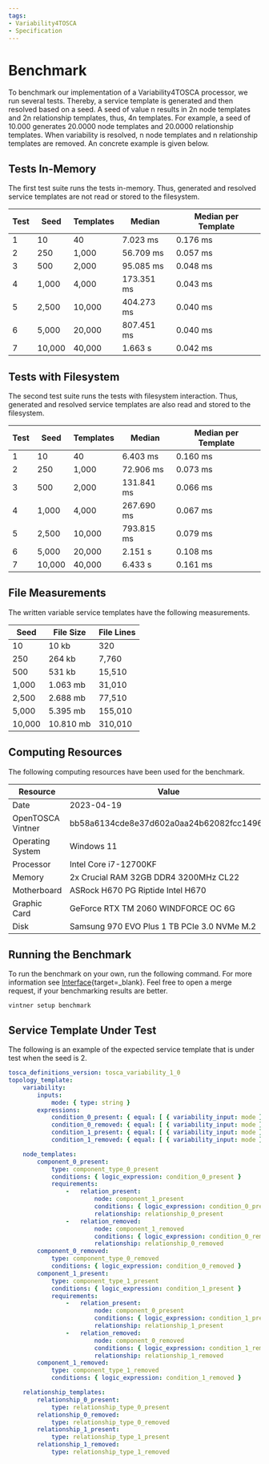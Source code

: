 ```yaml
--- 
tags:
- Variability4TOSCA
- Specification
---
```


# Benchmark

To benchmark our implementation of a Variability4TOSCA processor, we run several tests.
Thereby, a service template is generated and then resolved based on a seed.
A seed of value n results in 2n node templates and 2n relationship templates, thus, 4n templates.
For example, a seed of 10.000 generates 20.0000 node templates and 20.0000 relationship templates.
When variability is resolved, n node templates and n relationship templates are removed.
An concrete example is given below.

## Tests In-Memory

The first test suite runs the tests in-memory.
Thus, generated and resolved service templates are not read or stored to the filesystem.

| Test | Seed   | Templates | Median     | Median per Template |
|------|--------|-----------|------------|---------------------|
| 1    | 10     | 40        | 7.023 ms   | 0.176 ms            |
| 2    | 250    | 1,000     | 56.709 ms  | 0.057 ms            |
| 3    | 500    | 2,000     | 95.085 ms  | 0.048 ms            |
| 4    | 1,000  | 4,000     | 173.351 ms | 0.043 ms            |
| 5    | 2,500  | 10,000    | 404.273 ms | 0.040 ms            |
| 6    | 5,000  | 20,000    | 807.451 ms | 0.040 ms            |
| 7    | 10,000 | 40,000    | 1.663 s    | 0.042 ms            |

## Tests with Filesystem

The second test suite runs the tests with filesystem interaction.
Thus, generated and resolved service templates are also read and stored to the filesystem.

| Test | Seed   | Templates | Median     | Median per Template |
|------|--------|-----------|------------|---------------------|
| 1    | 10     | 40        | 6.403 ms   | 0.160 ms            |
| 2    | 250    | 1,000     | 72.906 ms  | 0.073 ms            |
| 3    | 500    | 2,000     | 131.841 ms | 0.066 ms            |
| 4    | 1,000  | 4,000     | 267.690 ms | 0.067 ms            |
| 5    | 2,500  | 10,000    | 793.815 ms | 0.079 ms            |
| 6    | 5,000  | 20,000    | 2.151 s    | 0.108 ms            |
| 7    | 10,000 | 40,000    | 6.433 s    | 0.161 ms            |

## File Measurements

The written variable service templates have the following measurements.

| Seed   | File Size | File Lines |
|--------|-----------|------------|
| 10     | 10 kb     | 320        |
| 250    | 264 kb    | 7,760      |
| 500    | 531 kb    | 15,510     |
| 1,000  | 1.063 mb  | 31,010     |
| 2,500  | 2.688 mb  | 77,510     |
| 5,000  | 5.395 mb  | 155,010    |
| 10,000 | 10.810 mb | 310,010    |

## Computing Resources

The following computing resources have been used for the benchmark.

| Resource          | Value                                       |
|-------------------|---------------------------------------------|
| Date              | 2023-04-19                                  | 
| OpenTOSCA Vintner | bb58a6134cde8e37d602a0aa24b62082fcc14962    |
| Operating System  | Windows 11                                  |
| Processor         | Intel Core i7-12700KF                       |
| Memory            | 2x Crucial RAM 32GB DDR4 3200MHz CL22       |
| Motherboard       | ASRock H670 PG Riptide Intel H670           |
| Graphic Card      | GeForce RTX TM 2060 WINDFORCE OC 6G         | 
| Disk              | Samsung 970 EVO Plus 1 TB PCIe 3.0 NVMe M.2 |

## Running the Benchmark

To run the benchmark on your own, run the following command.
For more information see [Interface](../interface.md#vintner-setup-benchmark){target=_blank}.
Feel free to open a merge request, if your benchmarking results are better.

```shell linenums="1"
vintner setup benchmark
```

## Service Template Under Test

The following is an example of the expected service template that is under test when the seed is 2.

```yaml linenums="1"
tosca_definitions_version: tosca_variability_1_0
topology_template:
    variability:
        inputs:
            mode: { type: string }
        expressions:
            condition_0_present: { equal: [ { variability_input: mode }, present ] }
            condition_0_removed: { equal: [ { variability_input: mode }, absent ] }
            condition_1_present: { equal: [ { variability_input: mode }, present ] }
            condition_1_removed: { equal: [ { variability_input: mode }, absent ] }

    node_templates:
        component_0_present:
            type: component_type_0_present
            conditions: { logic_expression: condition_0_present }
            requirements:
                -   relation_present:
                        node: component_1_present
                        conditions: { logic_expression: condition_0_present }
                        relationship: relationship_0_present
                -   relation_removed:
                        node: component_1_removed
                        conditions: { logic_expression: condition_0_removed }
                        relationship: relationship_0_removed
        component_0_removed:
            type: component_type_0_removed
            conditions: { logic_expression: condition_0_removed }
        component_1_present:
            type: component_type_1_present
            conditions: { logic_expression: condition_1_present }
            requirements:
                -   relation_present:
                        node: component_0_present
                        conditions: { logic_expression: condition_1_present }
                        relationship: relationship_1_present
                -   relation_removed:
                        node: component_0_removed
                        conditions: { logic_expression: condition_1_removed }
                        relationship: relationship_1_removed
        component_1_removed:
            type: component_type_1_removed
            conditions: { logic_expression: condition_1_removed }

    relationship_templates:
        relationship_0_present:
            type: relationship_type_0_present
        relationship_0_removed:
            type: relationship_type_0_removed
        relationship_1_present:
            type: relationship_type_1_present
        relationship_1_removed:
            type: relationship_type_1_removed
```
